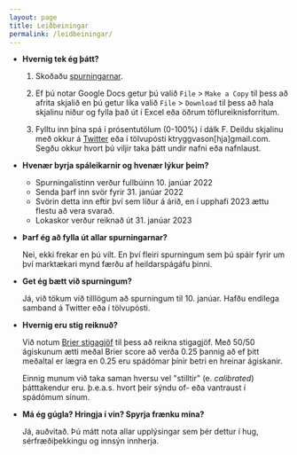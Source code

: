 ```yaml
---
layout: page
title: Leiðbeiningar
permalink: /leidbeiningar/
---
```



* __Hvernig tek ég þátt?__

	1. Skoðaðu [spurningarnar](
  https://docs.google.com/spreadsheets/d/1OSpBpLzgGRZkIADOaxeFkpIvFQDgIAkQYLtEWm2Ahpk/edit?usp=sharing). 

  2. Ef þú notar Google Docs getur þú valið `File` > `Make a Copy` til þess að afrita skjalið en þú getur líka valið `File` > `Download` til þess að hala skjalinu niður og fylla það út í Excel eða öðrum töflureiknisforritum.

  3. Fylltu inn þína spá í prósentutölum (0-100%) í dálk F. Deildu skjalinu með okkur á [Twitter](http://twitter.com/karltryggvason) eða í tölvupósti ktryggvason[hja]gmail.com. Segðu okkur hvort þú viljir taka þátt undir nafni eða nafnlaust.

* __Hvenær byrja spáleikarnir og hvenær lýkur þeim?__

	* Spurningalistinn verður fullbúinn 10. janúar 2022
	* Senda þarf inn svör fyrir 31. janúar 2022
	* Svörin detta inn eftir því sem líður á árið, en í upphafi 2023 ættu flestu að vera svarað. 
	* Lokaskor verður reiknað út 31. janúar 2023

* __Þarf ég að fylla út allar spurningarnar?__

	Nei, ekki frekar en þú vilt. En því fleiri spurningum sem þú spáir fyrir um því marktækari mynd færðu af heildarspágáfu þinni. 

* __Get ég bætt við spurningum?__

	Já, við tökum við tilllögum að spurningum til 10. janúar. Hafðu endilega samband á Twitter eða í tölvupósti. 

* __Hvernig eru stig reiknuð?__

	Við notum [Brier stigagjöf](https://en.wikipedia.org/wiki/Brier_score) til þess að reikna stigagjöf. Með 50/50 ágiskunum ætti meðal Brier score að verða 0.25 þannig að ef þitt meðaltal er lægra en 0.25 eru spádómar þínir betri en hreinar ágiskanir. 

	Einnig munum við taka saman hversu vel "stilltir" (e. _calibrated_) þátttakendur eru. þ.e.a.s. hvort þeir sýndu of- eða vantraust í spádómum sínum.

* __Má ég gúgla? Hringja í vin? Spyrja frænku mína?__

	Já, auðvitað. Þú mátt nota allar upplýsingar sem þér dettur í hug, sérfræðiþekkingu og innsýn innherja.